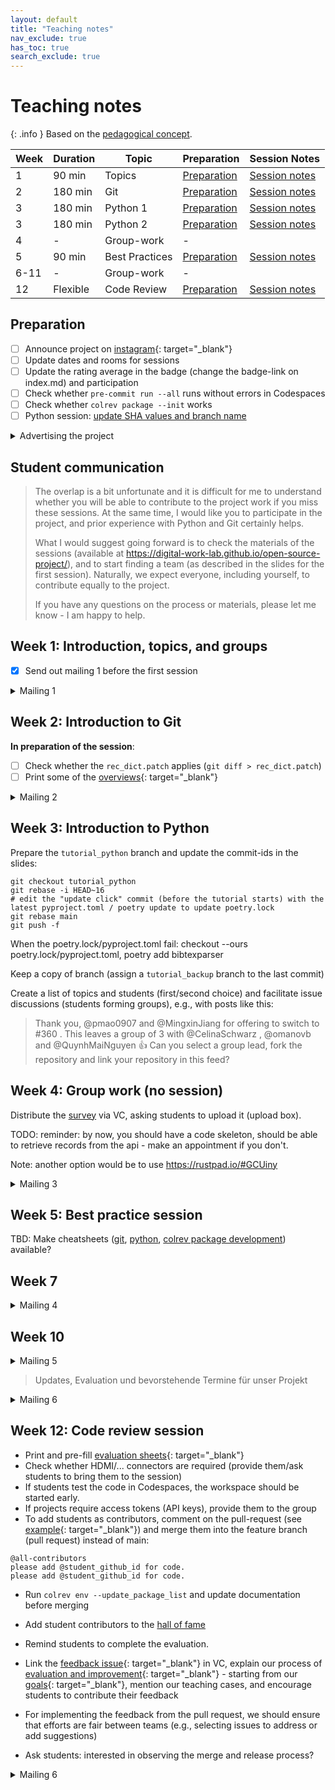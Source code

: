 ```yaml
---
layout: default
title: "Teaching notes"
nav_exclude: true
has_toc: true
search_exclude: true
---
```


# Teaching notes

{: .info }
Based on the [pedagogical concept](pedagogy.html).

| **Week** | **Duration** | **Topic**        | **Preparation**                      | **Session Notes**                                          |
|----------|--------------|------------------|--------------------------------------|------------------------------------------------------------|
| 1        | 90 min       | Topics           | [Preparation](#topics)               | [Session notes](week_1_teaching_notes.html)                |
| 2        | 180 min      | Git              | [Preparation](#git)                  | [Session notes](week_2_git_teaching_notes.html)            |
| 3        | 180 min      | Python 1         | [Preparation](#python)               | [Session notes](week_3_python_teaching_notes_1.html)       |
| 3        | 180 min      | Python 2         | [Preparation](#python)               | [Session notes](week_3_python_teaching_notes_2.html)       |
| 4        | -            | Group-work       | -                                    |                                                            |
| 5        | 90 min       | Best Practices   | [Preparation](#best-practices)       | [Session notes](week_5_best_practices_teaching_notes.html) |
| 6-11     | -            | Group-work       | -                                    |                                                            |
| 12       | Flexible     | Code Review      | [Preparation](#code-review)          | [Session notes](week_12_code_review_teaching_notes.html)   |

## Preparation

- [ ] Announce project on [instagram](https://www.instagram.com/informatik_unibamberg/){: target="_blank"}
- [ ] Update dates and rooms for sessions
- [ ] Update the rating average in the badge (change the badge-link on index.md) and participation
- [ ] Check whether `pre-commit run --all` runs without errors in Codespaces
- [ ] Check whether `colrev package --init` works
- [ ] Python session: [update SHA values and branch name](week_3_python_teaching_notes.html#preparation)

<details markdown="block">
<summary>Advertising the project</summary>

VC post (advertise the project in the lecture):

> Liebe Studierende,
> 
> ich hoffe, Sie hatten nach den Klausuren eine erholsame Zeit und sind wieder gut im Semester angekommen.
> 
> Im aktuellen Semester (sowie im kommenden Sommersemester) biete ich ein WI-Projekt an, bei dem wir mit Python, git und dem GitHub Open-Source Workflow arbeiten. Wenn Sie das WI-Projekt noch nicht belegt haben, können Sie gerne noch kurzfristig dazukommen. Mit git und GitHub sind Sie ja schon vertraut und die Einführung in Python findet nächste Woche statt (Dienstag, 28.10.2024, 08:00 – 12:00 Uhr (WE5/01.003), Donnerstag, 30.10.2024, 14:00 – 18:00 Uhr (WE5/01.003)). Schicken Sie mir bei Interesse gerne eine E-Mail.
> 
> Alles Gute für das WS 24/25!
> 
> Mit besten Grüßen
> 
> Gerit Wagner

English Version:

> Dear students,
> 
> I hope you had a restful time after the exams and that you have returned to the semester safely.
> 
> In the current semester (as well as in the coming summer semester) I am offering a WI project in which we work with Python, git and the GitHub open source workflow. If you have not yet taken the WI project, you are welcome to join at short notice. You are already familiar with git and GitHub and the introduction to Python will take place next week (Tuesday, 28.10.2024, 08:00 - 12:00 (WE5/01.003), Thursday, 30.10.2024, 14:00 - 18:00 (WE5/01.003)). Please send me an e-mail if you are interested.
> 
> All the best for WS 24/25!
> 
> With best regards
> 
> Gerit Wagner

</details>


## Student communication

> The overlap is a bit unfortunate and it is difficult for me to understand whether you will be able to contribute to the project work if you miss these sessions. At the same time, I would like you to participate in the project, and prior experience with Python and Git certainly helps.
> 
> What I would suggest going forward is to check the materials of the sessions (available at https://digital-work-lab.github.io/open-source-project/), and to start finding a team (as described in the slides for the first session). Naturally, we expect everyone, including yourself, to contribute equally to the project.
> 
> If you have any questions on the process or materials, please let me know - I am happy to help.

## Week 1: Introduction, topics, and groups <a id="topics"></a>

- [x] Send out mailing 1 before the first session

<details markdown="block">
<summary>Mailing 1</summary>

VC post:

> Sehr geehrte Studierende,
> 
> herzlich willkommen zum WI-Projekt der Juniorprofessur für Digital Work.
> 
> Sie finden alle administrativen Informationen sowie Unterlagen hier im VC-Kurs. Bitte beachten Sie, dass sämtliche schriftliche Kommunikation sowie alle Informationen hier im VC-Kurs erfolgt bzw. zur Verfügung gestellt wird.
> 
> Bei Fragen zur Veranstaltung können Sie sich gern an mich (gerit.wagner@uni-bamberg.de) wenden.
> 
> Ich wünsche Ihnen eine erfolgreiche Veranstaltung.
> 
> Mit besten Grüßen
> 
> Gerit Wagner

English Version:

> Dear students,
> 
> Welcome to the WI project of the Junior Professorship for Digital Work.
> 
> You will find all administrative information and documents here in the VC course. Please note that all written communication and information will be provided here in the VC course.
> 
> If you have any questions about the course, please contact me (gerit.wagner@uni-bamberg.de).
> 
> I wish you a successful event.
> 
> With best regards
> 
> Gerit Wagner

</details>

## Week 2: Introduction to Git  <a id="git"></a>

**In preparation of the session**: 

- [ ] Check whether the `rec_dict.patch` applies (`git diff > rec_dict.patch`)
- [ ] Print some of the [overviews](https://github.com/digital-work-lab/practice-git/blob/main/notebooks/img/overview-task.pdf){: target="_blank"}

<details markdown="block">
<summary>Mailing 2</summary>

VC post (21.10.25)

> Liebe Studierende,
> 
> wir möchten Sie daran erinnern, dass Sie bis zur nächsten Session einen Kommentar in den Issue-Feeds hinterlassen.
>
> Ihr Interesse an den Teilthemen können Sie hier im Diskussionsfeeds signalisieren: https://github.com/CoLRev-Environment/colrev/milestone/9.
> 
> Ein einfaches “I would like to work on this issue 🙋” wäre ausreichend.
> 
> Bei Fragen können wir gerne weiterhelfen.
> 
> Mit besten Grüßen
> 
> Ihr Digital Work Team

English Version:

> Dear students,
> 
> We would like to remind you to leave a comment in the issue feeds before the next session.
>
> > You can signal your interest in the sub-topics here in the discussion feeds: https://github.com/CoLRev-Environment/colrev/milestone/9.
> 
> A simple “I would like to work on this issue 🙋” would be sufficient.
> 
> If you have any questions, we will be happy to help.
> 
> With best regards
> 
> Laureen Thurner
</details>

## Week 3: Introduction to Python <a id="python"></a>

Prepare the `tutorial_python` branch and update the commit-ids in the slides:

```
git checkout tutorial_python
git rebase -i HEAD~16
# edit the "update click" commit (before the tutorial starts) with the latest pyproject.toml / poetry update to update poetry.lock
git rebase main
git push -f
```

<!-- 
```
git branch tutorial_YYYY_MM
git switch tutorial_OLD
# get commit-ids (first and last)
git switch tutorial_YYYY_MM
git cherry-pick ab3715e85fb0219081ff60f6e4918953066bfe6a^..12c2d1730564b99fa11fbb618e92e2b67751e34c
```
 -->

When the poetry.lock/pyproject.toml fail: checkout --ours poetry.lock/pyproject.toml, poetry add bibtexparser

Keep a copy of branch (assign a `tutorial_backup` branch to the last commit)

Create a list of topics and students (first/second choice) and facilitate issue discussions (students forming groups), e.g., with posts like this:

> Thank you, @pmao0907 and @MingxinJiang for offering to switch to #360 . This leaves a group of 3 with @CelinaSchwarz , @omanovb and @QuynhMaiNguyen 👍 Can you select a group lead, fork the repository and link your repository in this feed?

<!-- 

VC post (21.10.24)

> Liebe Studierende,
> 
> zur Vorbereitung unserer Session am Dienstag möchten wir Sie kurz erinnern, dass Sie eine eingerichtete Programmierumgebung benötigen. Wie auf den letzten Slides aus der ersten Session beschrieben, sollten Git, Python und ColRev installiert sein. Der Befehl "colrev init --example" sollte ohne Fehler ausgeführt werden. Es wäre gut, wenn Sie dies auf Ihrem Arbeitsgrät, auf GitHub Codespaces oder einem CIP-Pool Rechner ausprobieren.
>
> Bei Fragen helfen wir gerne weiter. Um Probleme bei der Einrichtung der Programmierumgebung zu unterstützen, bieten wir zudem am "Tag" (Datum) eine offene Session von ... bis ... Uhr an. Kommen Sie bei Bedarf gerne im Büro (WE5/01.081) vorbei!
>
> Die eingerichtete Programmierumgebung muss bis zum ersten Python Termin funktionsfähig sein, sonst können wir in den folgenden zwei Sessions nicht richtig arbeiten, deshalb bitten wir Sie frühzeitig damit anzufangen und das Angebot des Lehrsthls anzunehmen.
> 
> Wenn Sie sich im Vorfeld noch mit der Python-Syntax vertraut machen möchten, finden Sie hier ein gutes Tutorial: https://www.codecademy.com/learn/learn-python-3
> 
> Wir freue uns auf die kommende Session mit Ihnen!
> 
> Beste Grüße & ein schönes Wochenende
> 
> Ihr Digital Work Team

-->

## Week 4: Group work (no session)

Distribute the [survey](../assets/Interim_Project_Assessment_Survey.docx) via VC, asking students to upload it (upload box).

TODO: reminder: by now, you should have a code skeleton, should be able to retrieve records from the api - make an appointment if you don't.

Note: another option would be to use https://rustpad.io/#GCUiny
<!--
<details markdown="block">
<summary>Mailing 3</summary>
VC post (10.11.24)
Reminder for merge: 10.11. (linking to resources)

> Liebe Studierende,
>
> hier noch eine Erinnerung an den Merge, den Sie bis zum 10. November durch führen sollen.
>
> Dieser Merge und Ihre Erfahrung (Schwierigkeiten oder ähnliches) sind wichtig, um die Best Practice Session am 13. November bestmöglichst gestalten zu können.
>
> Die Umfrage können Sie unter folgenden Link ausfüllen.
>
> Viele Grüße und weiterhin viel Erfolg im Projekt,
>
> Laureen Thurner

English Version:

> Dear students,
>
> Here is a reminder about the merge that you have to complete by November 10.
>
> This merge and your experience (difficulties or similar) are important in order to be able to organize the Best Practice Session on 13th of November in the best possible way.
>
> The Survey can be accessed through this Link.
>
> Best wishes and continued success with the project,
>
> Laureen Thurner
</details>
-->

<details markdown="block">
<summary>Mailing 3</summary>
VC post (10.11.24)

> Liebe Studierende,
>
> zur Vorbereitung der Best Practice Session würden wir Sie bitten, die Umfrage die über diesen Link zur verfügung steht auszufüllen.
>
>
> Somit können wir in der Session gezielt auf Ihre Fragen und Herausforderungen eingehen.
>
> Wir freuen uns auf die nächste Session mit Ihnen am 13. November!
>
> Beste Grüße und eine erfolgreiche Woche
>
> Laureen Thurner

English Version:

> Dear students,
>
> In preparation for the Best Practice Session, we would ask you to do the survey under this Link.
>
> This will allow us to address your questions and challenges in the session.
>
> We look forward to the next session with you on November 13!
>
> Best wishes and have a successful week
>
> Laureen Thurner
</details>

## Week 5: Best practice session  <a id="best-practices"></a>

TBD: Make cheatsheets ([git](../teaching_notes/cheatsheet_git.md), [python](../teaching_notes/cheatsheet_python.md), [colrev package development](../teaching_notes/cheatsheet_colrev.md)) available?

## Week 7

<details markdown="block">
<summary>Mailing 4</summary>
VC post (27.11.24)

> Liebe Studierende,
>
> wir möchten Sie nochmals auf das Angebot der Hacking Sessions verweisen.
>
> Diese können Sie einfach unter diesem Link buchen.
>
> Beste Grüße und weiterhin Viel Erfolg beim Projekt
>
> Laureen Thurner

English Version:

> Dear students,
>
> We would like to draw your attention once again to the hacking sessions on offer.
>
> You can easily book these under this link.
>
> Best regards and continued success with the project
>
> Laureen Thurner
</details>

## Week 10

<details markdown="block">
<summary>Mailing 5</summary>
VC post (16.12.24)

> Liebe Studierende,
> 
> ich möchte Sie kurz an die Abgabe am 20. Dezember erinnern. Um Ihren Code einzureichen, müssten Sie wie besprochen einen Pull Request erstellen.
> 
> Dieser Code kann nach dem erstellen des Pull Requests noch geändert werden bis spätestens 12. Januar, ab diesem Zeitpunkt werden Änderungen nicht mehr evaluiert.
>
> Zudem haben wir den Termin für die Code-Review Session festgelegt. Diese findet am TBA statt. Die genaue Uhrzeit können Sie diese Woche selbst in einer Umfrage hier im VC buchen. Bitte beachten Sie, dass nur ein Mitglied pro Team einen Slot bucht, damit alle Termine eingehalten werden können. Die Code-Review Session wird inklusive des anschließenden Gesprächs maximal 1 Stunde dauern.
> 
> Beste Grüße und viel Erfolg beim Endspurt
> 
> Laureen Thurner

English Version:

> Dear students,
> 
> I would like to briefly remind you of the submission deadline on December 20. To submit your code, you would need to create a pull request as discussed.
> 
> > This code can still be changed after the pull request has been created until January 12 at the latest, after which time changes will no longer be evaluated.
>
> We have also set the date for the code review session. This will take place at the TBA. You can book the exact time yourself this week in a survey here in the VC. Please note that only one member per team can book a slot so that all deadlines can be met. The code review session, including the subsequent discussion, will last a maximum of 1 hour.
> 
> Best regards and good luck with the final spurt
> 
> Laureen Thurner
</details>

> Updates, Evaluation und bevorstehende Termine für unser Projekt
> 
<details markdown="block">
<summary>Mailing 6</summary>
> Liebe Studierende,
> 
> vielen Dank für Ihre Arbeit am Projekt und die Pull-Requests. Ich habe zum Abschluss jew. ein paar Verbesserungsvorschläge gemacht, die schnell umsetzbar sein sollten und teilweise schon erledigt wurden.
> 
> Zur Erinnerung: Die letzte Session findet am 9. Juli mit dem Code-Review statt. Fast alle Gruppen haben bereits einen Termin über VC gebucht.
> 
> Die Evaluation des WI-Projekts sollten Sie per E-Mail erhalten haben. Wir hoffen sehr, dass Sie mit dem Projekt zufrieden waren und dass Sie sich an der Evaluation beteiligen.
> 
> Parallel dazu haben wir Verbesserungsvorschläge für das kommende Semester im folgenden Issue gesammelt:
> 
> https://github.com/digital-work-lab/open-source-project/issues/8.
> 
> Ich lade Sie herzlich ein, weitere Ideen und Vorschläge dort zu ergänzen.
> 
> Heute findet zudem die Choose-a-Chair Messe statt, bei der wir die Möglichkeit haben, persönlich ins Gespräch zu kommen, zum Beispiel über Abschlussarbeiten und unseren neuen "Call-for-Theses":
> 
> https://digital-work-lab.github.io/theses/docs/topics.html
> 
> Mit besten Grüßen
> 
> Gerit Wagner

English Version:

> Dear students,
> 
> Thank you very much for your work on the project and the pull requests. At the end, I made a few suggestions for improvement, some of which could be implemented quickly and some of which have already been implemented.
> 
> As a reminder: The last session will take place on July 9th with the code review. Almost all groups have already booked an appointment via VC.
> 
> You should have received the evaluation of the WI project by e-mail. We very much hope that you were satisfied with the project and that you will participate in the evaluation.
> 
> At the same time, we have collected suggestions for improvement for the coming semester in the following issue:
> 
> > https://github.com/digital-work-lab/open-source-project/issues/8.
> 
> I cordially invite you to add further ideas and suggestions there.
> 
> > Today is also the Choose-a-Chair fair, where we have the opportunity to talk in person, for example about theses and our new “Call-for-Theses”:
> 
> https://digital-work-lab.github.io/theses/docs/topics.html
> 
> With best regards
> 
> Gerit Wagner
</details>

## Week 12: Code review session  <a id="code-review"></a>


- Print and pre-fill [evaluation sheets](https://github.com/digital-work-lab/open-source-project/tree/main/assets/evaluation){: target="_blank"}
- Check whether HDMI/... connectors are required (provide them/ask students to bring them to the session)
- If students test the code in Codespaces, the workspace should be started early.
- If projects require access tokens (API keys), provide them to the group
- To add students as contributors, comment on the pull-request (see [example](https://github.com/CoLRev-Environment/colrev/pull/199){: target="_blank"}) and merge them into the feature branch (pull request) instead of main:

```
@all-contributors
please add @student_github_id for code. 
please add @student_github_id for code.
```

- Run `colrev env --update_package_list` and update documentation before merging
- Add student contributors to the [hall of fame](hall_of_fame.html)
- Remind students to complete the evaluation.
- Link the [feedback issue](https://github.com/digital-work-lab/open-source-project/issues/8){: target="_blank"} in VC, explain our process of [evaluation and improvement](https://digital-work-lab.github.io/handbook/docs/30-teaching/30_processes/30.02.courses.html){: target="_blank"} - starting from our [goals](https://digital-work-lab.github.io/handbook/docs/10-lab/10_processes/10.01.goals.html){: target="_blank"}, mention our teaching cases, and encourage students to contribute their feedback

- For implementing the feedback from the pull request, we should ensure that efforts are fair between teams (e.g., selecting issues to address or add suggestions)
- Ask students: interested in observing the merge and release process?

<details markdown="block">
<summary>Mailing 6</summary>
> Liebe Studierende,
> 
> ich möchte Ihnen noch ein paar Informationen zur Code-Review Session zukommen lassen. Der Ablauf ist auf den Folien beschrieben und über folgenden Link zugänglich:
> 
> https://digital-work-lab.github.io/open-source-project/output/06-code_review.html
> 
> Grundsätzlich ist die Idee, die Maintainer-Perspektive einzunehmen und Ihr Wissen aus dem Projekt auf ein sehr ähnliches Thema zu übertragen.
> 
> Idealerweise können Sie dabei Ihre erworbenen Kenntnisse (Git, Python, CoLRev) zeigen und durch den Perspektivwechsel ergänzen. Zudem können Sie am Ende konstruktive Vorschläge zur Verbesserung des zugelosten Projekts einbringen. Die entsprechende Zuordnung der Gruppen/Pull-Request geben wir in der Session bekannt.
> 
> Wir begleiten die Session, indem wir bei Bedarf Tipps geben oder Fragen stellen. Die Session findet im ISM Labor 1.094 statt. Die Zuordnung der Gruppen zu Terminen wurde über die VC-Abstimmung abgeschlossen:
> 
> -  9.00 - 10.00 Uhr: XXXXXXXXXXXXXXXXXx
> 
> Es wäre hilfreich, wenn Sie einen HDMI-fähigen Laptop bzw. einen entsprechenden Adapter mitbringen.
> 
> Ich freue mich auf den erfolgreichen Projektabschluss mit Ihnen!
> 
> Mit besten Grüßen
> 
> Gerit Wagner

English Version:

> Dear students,
> 
> I would like to send you some more information about the code review session. The procedure is described on the slides and can be accessed via the following link:
> 
> https://digital-work-lab.github.io/open-source-project/output/06-code_review.html
> 
> Basically, the idea is to take the maintainer perspective and transfer your knowledge from the project to a very similar topic.
> 
> Ideally, you can demonstrate the knowledge you have acquired (Git, Python, CoLRev) and add to it by changing your perspective. You can also make constructive suggestions for improving the assigned project at the end. We will announce the corresponding assignment of the groups/pull request in the session.
> 
> We will accompany the session by giving tips or asking questions if necessary. The session will take place in ISM Lab 1.094. The assignment of the groups to dates was finalized via the VC vote:
> 
> - 9.00 - 10.00 a.m.: XXXXXXXXXXXXXXXXXXXXXx
> 
> It would be helpful if you could bring an HDMI-capable laptop or an appropriate adapter.
> 
> I look forward to successfully completing the project with you!
> 
> With best regards
> 
> Gerit Wagner
</details>

<!-- 
Liebe Studierende,

die Scheine liegen abholbereit im Sekretariat (WE5/01.029) bei Frau Gehringer. Sie können Montag/Mittwoch/Donnerstag zwischen 10 und 13 Uhr bzw. Dienstag zwischen 11 und 13 Uhr abgeholt werden. Die Scheine können bei Herrn Kipphan (WE5/01.078) eingebracht werden (Montag 13-15 Uhr, Mittwoch 9.30-11.30 und 13-15 Uhr).

Die ersten Pull-Requests sind gemerged. Sie können gerne einen Blick auf meine abschließenden Änderungen werfen. Sprechen Sie mich bei Interesse an der Nutzung oder Weiterentwicklung von CoLRev, z.B. im Rahmen einer Abschlussarbeit, gerne an!

Die Evaluation sollten Sie ebenfalls erhalten haben - ich würde mich freuen, wenn Sie sich die Zeit nehmen und mir ein Feedback zur Veranstaltung geben.

Mit den besten Wünschen für eine erfolgreiche Klausurenzeit und eine erholsame vorlesungsfreie Zeit,

Gerit Wagner
-->
